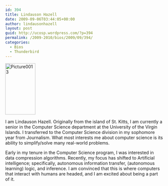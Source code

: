 ```yaml
---
id: 394
title: Lindauson Hazell
date: 2009-09-06T03:44:05+00:00
author: lindausonhazell
layout: post
guid: http://ucosp.wordpress.com/?p=394
permalink: /2009-2010/bios/2009/09/394/
categories:
  - Bios
  - Thunderbird
---
```

<img class="alignleft size-full wp-image-760" title="Picture0013" src="http://ucosp.files.wordpress.com/2009/09/picture0013.jpg" alt="Picture0013" width="96" height="164" />

I am Lindauson Hazell. Originally from the island of St. Kitts, I am currently a senior in the Computer Science department at the University of the Virgin Islands. I transferred to the Computer Science division in my sophomore year from Journalism. What most interests me about computer science is its ability to simplify/solve many real-world problems.

Early in my tenure in the Computer Science program, I was interested in data compression algorithms. Recently, my focus has shifted to Artificial intelligence; specifically, autonomous information transfer, (autonomous learning) logic, and inference. I am convinced that this is where computers that interact with humans are headed, and I am excited about being a part of it.